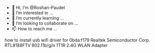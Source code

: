 - 👋 Hi, I’m @Roshan-Paudel
- 👀 I’m interested in ...
- 🌱 I’m currently learning ...
- 💞️ I’m looking to collaborate on ...
- 📫 How to reach me ...

<!---
Roshan-Paudel/Roshan-Paudel is a ✨ special ✨ repository because its `README.md` (this file) appears on your GitHub profile.
You can click the Preview link to take a look at your changes.
--->
how to install usb wifi driver for 
0bda:f179 Realtek Semiconductor Corp. RTL8188FTV 802.11b/g/n 1T1R 2.4G WLAN Adapter
